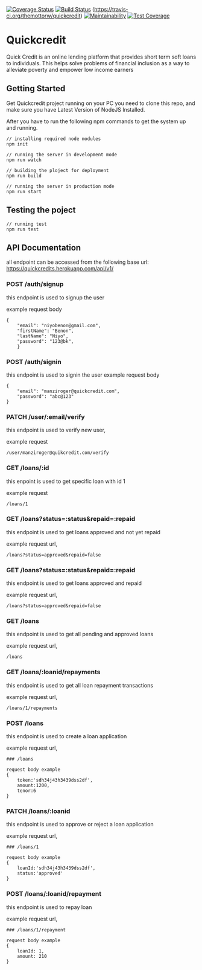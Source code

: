 [![Coverage Status](https://coveralls.io/repos/github/TheMottoRw/quickcredit/badge.svg?branch=develop)](https://coveralls.io/github/TheMottoRw/quickcredit?branch=develop)
[![Build Status](https://travis-ci.org/TheMottoRw/quickcredit.svg?branch=develop)](https://travis-ci.org/TheMottoRw/quickcredit)
(https://travis-ci.org/themottorw/quickcredit) 
[![Maintainability](https://api.codeclimate.com/v1/badges/9f7c15bd517e7bb3089c/maintainability)](https://codeclimate.com/github/TheMottoRw/quickcredit/maintainability)
[![Test Coverage](https://api.codeclimate.com/v1/badges/9f7c15bd517e7bb3089c/test_coverage)](https://codeclimate.com/github/TheMottoRw/quickcredit/test_coverage)
# Quickcredit

Quick Credit is an online lending platform that provides short term soft loans to individuals. This helps solve problems of financial inclusion as a way to alleviate poverty and empower low income earners

## Getting Started
Get Quickcredit project running on your PC you need to clone this repo, and make sure you have Latest Version of NodeJS Installed.

After you have to run the following npm commands to get the system up and running.

```
// installing required node modules
npm init

// running the server in development mode
npm run watch

// building the ploject for deployment
npm run build

// running the server in production mode
npm run start
```

## Testing the poject

```
// running test
npm run test
```

## API Documentation

all endpoint can be accessed from the following base url:
https://quickcredits.herokuapp.com/api/v1/

### POST /auth/signup
this endpoint is used to signup the user

example request body
```
{
	"email": "niyobenon@gmail.com",
	"firstName": "Benon",
	"lastName": "Niyo",
	"password": "123@bk",
	}
```


### POST /auth/signin
this endpoint is used to signin the user
example request body
```
{
	"email": "manziroger@quickcredit.com",
	"password": "abc@123"
}
```

### PATCH /user/:email/verify
this endpoint is used to verify new user,

example request 
```
/user/manziroger@quikcredit.com/verify
```
### GET /loans/:id
this enpoint is used to get specific loan with id 1

example request 
```
/loans/1
```

### GET /loans?status=:status&repaid=:repaid
this endpoint is used to get loans approved and not yet repaid 	

example request url, 
```
/loans?status=approved&repaid=false
```
### GET /loans?status=:status&repaid=:repaid
this endpoint is used to get loans approved and repaid 	

example request url, 
```
/loans?status=approved&repaid=false
```

### GET /loans
this endpoint is used to get all pending and approved loans

example request url, 
```
/loans
```

### GET /loans/:loanid/repayments
this endpoint is used to get all loan repayment transactions

example request url, 
```
/loans/1/repayments
```

### POST /loans
this endpoint is used to create a loan application

example request url, 
```
### /loans

request body example
{
	token:'sdh34j43h3439dss2df',
	amount:1200,
	tenor:6
}
```


### PATCH /loans/:loanid
this endpoint is used to approve or reject a loan application

example request url, 
```
### /loans/1

request body example
{
	loanId:'sdh34j43h3439dss2df',
	status:'approved'
}
```
### POST /loans/:loanid/repayment
this endpoint is used to repay loan

example request url, 
```
### /loans/1/repayment

request body example
{
	loanId: 1,
	amount: 210
}
```
